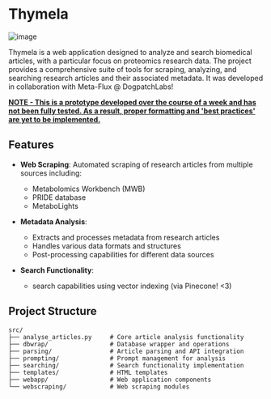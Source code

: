 # Thymela

![image](https://github.com/user-attachments/assets/28d321bf-e5d1-4045-bc67-fce1016a83a1)

Thymela is a web application designed to analyze and search biomedical articles, with a particular focus on proteomics research data. The project provides a comprehensive suite of tools for scraping, analyzing, and searching research articles and their associated metadata. It was developed in collaboration with Meta-Flux @ DogpatchLabs! 

**<ins>NOTE - This is a prototype developed over the course of a week and has not been fully tested. As a result, proper formatting and 'best practices' are yet to be implemented.</ins>**

## Features

- **Web Scraping**: Automated scraping of research articles from multiple sources including:
  - Metabolomics Workbench (MWB)
  - PRIDE database
  - MetaboLights
  
- **Metadata Analysis**: 
  - Extracts and processes metadata from research articles
  - Handles various data formats and structures
  - Post-processing capabilities for different data sources

- **Search Functionality**:
  - search capabilities using vector indexing (via Pinecone! <3)

## Project Structure

```
src/
├── analyse_articles.py     # Core article analysis functionality
├── dbwrap/                 # Database wrapper and operations
├── parsing/                # Article parsing and API integration
├── prompting/              # Prompt management for analysis
├── searching/              # Search functionality implementation
├── templates/              # HTML templates
├── webapp/                 # Web application components
└── webscraping/            # Web scraping modules
```

